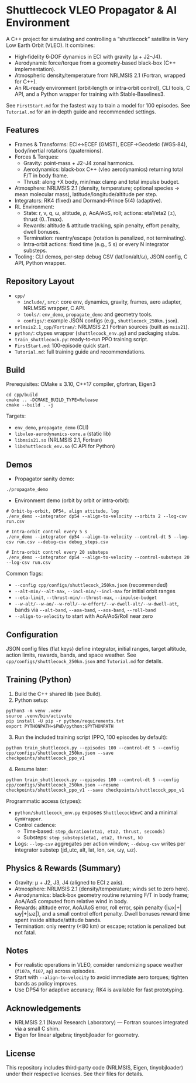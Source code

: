 # Shuttlecock VLEO Propagator & AI Environment

A C++ project for simulating and controlling a “shuttlecock” satellite in Very Low Earth Orbit (VLEO). It combines:

- High‑fidelity 6‑DOF dynamics in ECI with gravity (μ + J2–J4).
- Aerodynamic force/torque from a geometry‑based black‑box (C++ implementation).
- Atmospheric density/temperature from NRLMSIS 2.1 (Fortran, wrapped for C++).
- An RL‑ready environment (orbit‑length or intra‑orbit control), CLI tools, C API, and a Python wrapper for training with Stable‑Baselines3.

See `FirstStart.md` for the fastest way to train a model for 100 episodes. See `Tutorial.md` for an in‑depth guide and recommended settings.

## Features

- Frames & Transforms: ECI↔ECEF (GMST), ECEF→Geodetic (WGS‑84), body/inertial rotations (quaternions).
- Forces & Torques:
  - Gravity: point‑mass + J2–J4 zonal harmonics.
  - Aerodynamics: black‑box C++ (vleo aerodynamics) returning total F/T in body frame.
  - Thrust: along +X body, min/max clamp and total impulse budget.
- Atmosphere: NRLMSIS 2.1 (density, temperature; optional species → mean molecular mass), latitude/longitude/altitude per step.
- Integrators: RK4 (fixed) and Dormand–Prince 5(4) (adaptive).
- RL Environment:
  - State: r, v, q, ω, altitude, ρ, AoA/AoS, roll; actions: eta1/eta2 (±), thrust (0..Tmax).
  - Rewards: altitude & attitude tracking, spin penalty, effort penalty, dwell bonuses.
  - Termination: reentry/escape (rotation is penalized, not terminating).
  - Intra‑orbit actions: fixed time (e.g., 5 s) or every N integrator substeps.
- Tooling: CLI demos, per‑step debug CSV (lat/lon/alt/ω), JSON config, C API, Python wrapper.

## Repository Layout

- `cpp/`
  - `include/`, `src/`: core env, dynamics, gravity, frames, aero adapter, NRLMSIS wrapper, C API.
  - `tools/`: `env_demo`, `propagate_demo` and geometry tools.
  - `configs/`: example JSON configs (e.g., `shuttlecock_250km.json`).
- `nrlmsis2.1_cpp/Fortran/`: NRLMSIS 2.1 Fortran sources (built as `msis21`).
- `python/`: ctypes wrapper (`shuttlecock_env.py`) and packaging stubs.
- `train_shuttlecock.py`: ready‑to‑run PPO training script.
- `FirstStart.md`: 100‑episode quick start.
- `Tutorial.md`: full training guide and recommendations.

## Build

Prerequisites: CMake ≥ 3.10, C++17 compiler, gfortran, Eigen3

```
cd cpp/build
cmake .. -DCMAKE_BUILD_TYPE=Release
cmake --build . -j
```

Targets:
- `env_demo`, `propagate_demo` (CLI)
- `libvleo-aerodynamics-core.a` (static lib)
- `libmsis21.so` (NRLMSIS 2.1, Fortran)
- `libshuttlecock_env.so` (C API for Python)

## Demos

- Propagator sanity demo:
```
./propagate_demo
```
- Environment demo (orbit by orbit or intra‑orbit):
```
# Orbit-by-orbit, DP54, align attitude, log
./env_demo --integrator dp54 --align-to-velocity --orbits 2 --log-csv run.csv

# Intra-orbit control every 5 s
./env_demo --integrator dp54 --align-to-velocity --control-dt 5 --log-csv run.csv --debug-csv debug_steps.csv

# Intra-orbit control every 20 substeps
./env_demo --integrator dp54 --align-to-velocity --control-substeps 20 --log-csv run.csv
```

Common flags:
- `--config cpp/configs/shuttlecock_250km.json` (recommended)
- `--alt-min/--alt-max`, `--incl-min/--incl-max` for initial orbit ranges
- `--eta-limit`, `--thrust-min/--thrust-max`, `--impulse-budget`
- `--w-alt/--w-ao/--w-roll/--w-effort/--w-dwell-alt/--w-dwell-att`, bands via `--alt-band`, `--aoa-band`, `--aos-band`, `--roll-band`
- `--align-to-velocity` to start with AoA/AoS/Roll near zero

## Configuration

JSON config files (flat keys) define integrator, initial ranges, target altitude, action limits, rewards, bands, and space weather. See `cpp/configs/shuttlecock_250km.json` and `Tutorial.md` for details.

## Training (Python)

1) Build the C++ shared lib (see Build).
2) Python setup:
```
python3 -m venv .venv
source .venv/bin/activate
pip install -U pip -r python/requirements.txt
export PYTHONPATH=$PWD/python:$PYTHONPATH
```
3) Run the included training script (PPO, 100 episodes by default):
```
python train_shuttlecock.py --episodes 100 --control-dt 5 --config cpp/configs/shuttlecock_250km.json --save checkpoints/shuttlecock_ppo_v1
```
4) Resume later:
```
python train_shuttlecock.py --episodes 100 --control-dt 5 --config cpp/configs/shuttlecock_250km.json --resume checkpoints/shuttlecock_ppo_v1 --save checkpoints/shuttlecock_ppo_v1
```

Programmatic access (ctypes):
- `python/shuttlecock_env.py` exposes `ShuttlecockEnvC` and a minimal `GymWrapper`.
- Control cadence:
  - Time‑based: `step_duration(eta1, eta2, thrust, seconds)`
  - Substeps: `step_substeps(eta1, eta2, thrust, N)`
- Logs: `--log-csv` aggregates per action window; `--debug-csv` writes per integrator substep (jd_utc, alt, lat, lon, ωx, ωy, ωz).

## Physics & Rewards (Summary)

- Gravity: μ + J2, J3, J4 (aligned to ECI z axis).
- Atmosphere: NRLMSIS 2.1 (density/temperature; winds set to zero here).
- Aerodynamics: black‑box geometry routine returning F/T in body frame; AoA/AoS computed from relative wind in body.
- Rewards: altitude error, AoA/AoS error, roll error, spin penalty (|ωx|+|ωy|+|ωz|), and a small control effort penalty. Dwell bonuses reward time spent inside altitude/attitude bands.
- Termination: only reentry (<80 km) or escape; rotation is penalized but not fatal.

## Notes

- For realistic operations in VLEO, consider randomizing space weather (`f107a`, `f107`, `ap`) across episodes.
- Start with `--align-to-velocity` to avoid immediate aero torques; tighten bands as policy improves.
- Use DP54 for adaptive accuracy; RK4 is available for fast prototyping.

## Acknowledgements

- NRLMSIS 2.1 (Naval Research Laboratory) — Fortran sources integrated via a small C shim.
- Eigen for linear algebra; tinyobjloader for geometry.

## License

This repository includes third‑party code (NRLMSIS, Eigen, tinyobjloader) under their respective licenses. See their files for details.

